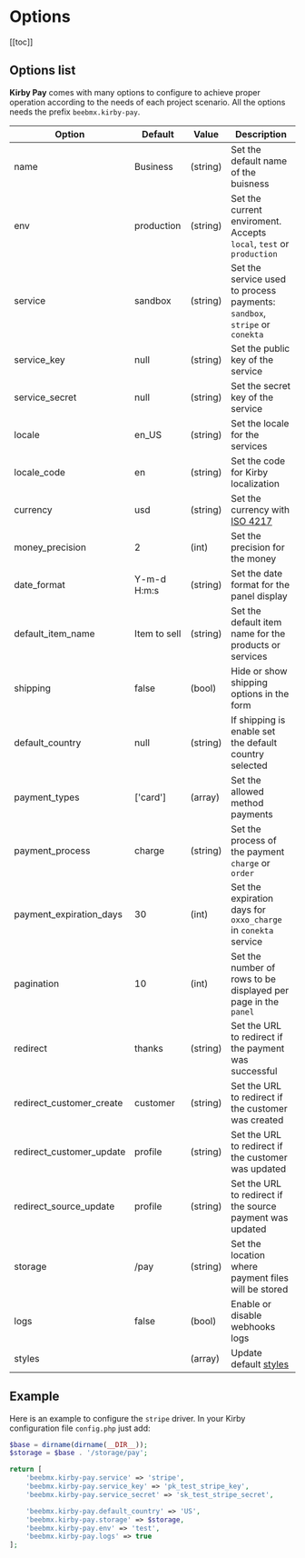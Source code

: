 # Options

[[toc]]

## Options list

**Kirby Pay** comes with many options to configure to achieve proper operation according to the needs of each project scenario. All the options needs the prefix `beebmx.kirby-pay`.

| Option | Default | Value | Description |
| ------ | ------- | ----- | ----------- |
| name | Business | (string) | Set the default name of the buisness |
| env | production | (string) | Set the current enviroment.  Accepts `local`, `test` or `production` |
| service | sandbox | (string) | Set the service used to process payments: `sandbox`, `stripe` or `conekta` |
| service_key | null | (string) | Set the public key of the service |
| service_secret | null | (string) | Set the secret key of the service |
| locale | en_US | (string) | Set the locale for the services |
| locale_code | en | (string) | Set the code for Kirby localization |
| currency | usd | (string) | Set the currency with [ISO 4217](https://en.wikipedia.org/wiki/ISO_4217) |
| money_precision | 2 | (int) | Set the precision for the money |
| date_format | Y-m-d H<span>:</span>m<span>:</span>s | (string) | Set the date format for the panel display |
| default_item_name | Item to sell |(string) | Set the default item name for the products or services |
| shipping | false | (bool) | Hide or show shipping options in the form |
| default_country | null | (string) | If shipping is enable set the default country selected |
| payment_types | ['card'] | (array) | Set the allowed method payments |
| payment_process | charge |(string) | Set the process of the payment `charge` or `order` |
| payment_expiration_days | 30 | (int) | Set the expiration days for `oxxo_charge` in `conekta` service |
| pagination | 10 | (int) | Set the number of rows to be displayed per page in the `panel` |
| redirect | thanks |(string) | Set the URL to redirect if the payment was successful |
| redirect_customer_create | customer |(string) | Set the URL to redirect if the customer was created |
| redirect_customer_update | profile |(string) | Set the URL to redirect if the customer was updated |
| redirect_source_update | profile |(string) | Set the URL to redirect if the source payment was updated |
| storage | /pay | (string) | Set the location where payment files will be stored |
| logs | false | (bool) | Enable or disable webhooks logs |
| styles |  | (array) | Update default [styles](/guide/styles) |

## Example

Here is an example to configure the `stripe` driver. In your Kirby configuration file `config.php`  just add:

```php
$base = dirname(dirname(__DIR__));
$storage = $base . '/storage/pay';

return [
    'beebmx.kirby-pay.service' => 'stripe',
    'beebmx.kirby-pay.service_key' => 'pk_test_stripe_key',
    'beebmx.kirby-pay.service_secret' => 'sk_test_stripe_secret',

    'beebmx.kirby-pay.default_country' => 'US',
    'beebmx.kirby-pay.storage' => $storage,
    'beebmx.kirby-pay.env' => 'test',
    'beebmx.kirby-pay.logs' => true
];
```